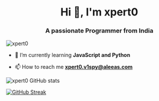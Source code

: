 <h1 align="center">Hi 👋, I'm xpert0</h1>
<h3 align="center">A passionate Programmer from India</h3>

<p align="left"> <img src="https://komarev.com/ghpvc/?username=xpert0&label=Profile%20views&color=0e75b6&style=flat" alt="xpert0" /> </p>

- 🌱 I’m currently learning **JavaScript and Python**

- 📫 How to reach me **xpert0.v1spy@aleeas.com**

<p align="left">
</p>

![xpert0 GitHub stats](https://github-readme-stats.vercel.app/api?username=xpert0&show_icons=true&theme=dark)

[![GitHub Streak](https://github-readme-streak-stats.herokuapp.com?user=xpert0&theme=dark)](https://git.io/streak-stats)
